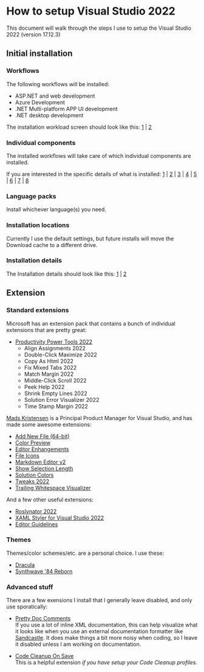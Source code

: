 <!--
    Last updated: 241230
    Visual Studio 2022 version: 17.12.3
-->

# How to setup Visual Studio 2022

This document will walk through the steps I use to setup the Visual Studio 2022 (version 17.12.3)

## Initial installation

### Workflows

The following workflows will be installed:

* ASP.NET and web development
* Azure Development
* .NET Multi-platform APP UI development
* .NET desktop development

The installation workload screen should look like this: [1](./_attachments/installation-workloads-01.png) | [2](./_attachments/installation-workloads-02.png)

### Individual components

The installed workflows will take care of which individual components are installed.

If you are interested in the specific details of what is installed: [1](./_attachments/installation-individual-components-01.png) | [2](./_attachments/installation-individual-components-02.png) | [3](./_attachments/installation-individual-components-03.png) | [4](./_attachments/installation-individual-components-04.png) | [5](./_attachments/installation-individual-components-05.png) | [6](./_attachments/installation-individual-components-06.png) | [7](./_attachments/installation-individual-components-07.png) | [8](./_attachments/installation-individual-components-08.png)

### Language packs

Install whichever language(s) you need.

### Installation locations

Currently I use the default settings, but future installs will move the Download cache to a different drive.

### Installation details

The Installation details should look like this: [1](./_attachments/final-installation-details-01.png) | [2](./_attachments/final-installation-details-02.png)

## Extension

### Standard extensions

Microsoft has an extension pack that contains a bunch of individual extensions that are pretty great:

* [Productivity Power Tools 2022](https://marketplace.visualstudio.com/items?itemName=VisualStudioPlatformTeam.ProductivityPowerPack2022)
  * Align Assignments 2022
  * Double-Click Maximize 2022
  * Copy As Html 2022
  * Fix Mixed Tabs 2022
  * Match Margin 2022
  * Middle-Click Scroll 2022
  * Peek Help 2022
  * Shrink Empty Lines 2022
  * Solution Error Visualizer 2022
  * Time Stamp Margin 2022

[Mads Kristensen](https://www.madskristensen.net/) is a Principal Product Manager for Visual Studio, and has made some awesome extensions:

* [Add New File (64-bit)](https://marketplace.visualstudio.com/items?itemName=MadsKristensen.AddNewFile64)
* [Color Preview](https://marketplace.visualstudio.com/items?itemName=MadsKristensen.ColorPreview)
* [Editor Enhangements](https://marketplace.visualstudio.com/items?itemName=MadsKristensen.EditorEnhancements64)
* [File Icons](https://marketplace.visualstudio.com/items?itemName=MadsKristensen.FileIcons)
* [Markdown Editor v2](https://marketplace.visualstudio.com/items?itemName=MadsKristensen.MarkdownEditor2)
* [Show Selection Length](https://marketplace.visualstudio.com/items?itemName=MadsKristensen.ShowSelectionLength)
* [Solution Colors](https://marketplace.visualstudio.com/items?itemName=MadsKristensen.SolutionColors)
* [Tweaks 2022](https://marketplace.visualstudio.com/items?itemName=MadsKristensen.Tweaks2022)
* [Trailing Whitespace Visualizer](https://marketplace.visualstudio.com/items?itemName=MadsKristensen.TrailingWhitespace64)

And a few other useful extensions:

* [Roslynator 2022](https://marketplace.visualstudio.com/items?itemName=josefpihrt.Roslynator2022)
* [XAML Styler for Visual Studio 2022](https://marketplace.visualstudio.com/items?itemName=TeamXavalon.XAMLStyler2022)
* [Editor Guidelines](https://marketplace.visualstudio.com/items?itemName=PaulHarrington.EditorGuidelinesPreview)

### Themes

Themes/color schemes/etc. are a personal choice. I use these:

* [Dracula](https://marketplace.visualstudio.com/items?itemName=dracula-theme.dracula)
* [Synthwave '84 Reborn](https://marketplace.visualstudio.com/items?itemName=Fasteroid.Synthwave84VS)

### Advanced stuff

There are a few exensions I install that I generally leave disabled, and only use sporatically:

* [Pretty Doc Comments](https://marketplace.visualstudio.com/items?itemName=OlivierJacot-Descombes.PrettyDocComments)  
  If you use a lot of inline XML documentation, this can help visualize what it looks like when you use an external documentation formatter like [Sandcastle](https://ewsoftware.github.io/SHFB/html/bd1ddb51-1c4f-434f-bb1a-ce2135d3a909.htm). It does make things a bit more noisy when coding, so I leave it disabled unless I am working on documentation.

* [Code Cleanup On Save](https://marketplace.visualstudio.com/items?itemName=MadsKristensen.CodeCleanupOnSave)  
  This is a helpful extension *if you have setup your Code Cleanup profiles*.
